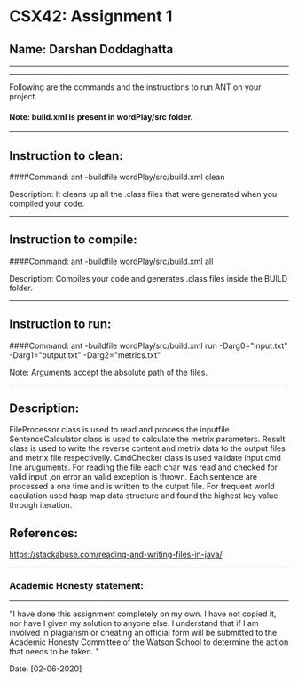 # CSX42: Assignment 1
## Name: Darshan Doddaghatta

-----------------------------------------------------------------------
-----------------------------------------------------------------------


Following are the commands and the instructions to run ANT on your project.
#### Note: build.xml is present in wordPlay/src folder.

-----------------------------------------------------------------------
## Instruction to clean:

####Command: ant -buildfile wordPlay/src/build.xml clean

Description: It cleans up all the .class files that were generated when you
compiled your code.

-----------------------------------------------------------------------
## Instruction to compile:

####Command: ant -buildfile wordPlay/src/build.xml all

Description: Compiles your code and generates .class files inside the BUILD folder.

-----------------------------------------------------------------------
## Instruction to run:

####Command: ant -buildfile wordPlay/src/build.xml run -Darg0="input.txt" -Darg1="output.txt" -Darg2="metrics.txt"

Note: Arguments accept the absolute path of the files.


-----------------------------------------------------------------------
## Description:
FileProcessor class is used to read and process the inputfile.
SentenceCalculator class is used to calculate the metrix parameters.
Result class is used to write the reverse content and metrix data to the output files and metrix file respectivelly.
CmdChecker class is used validate input cmd line aruguments.
For reading the file each char was read and checked for valid input ,on error an valid exception is thrown.
Each sentence are processed a one time and is written to the output file.
For frequent world caculation used hasp map data structure and found the highest key value through iteration.

## References:
https://stackabuse.com/reading-and-writing-files-in-java/

-----------------------------------------------------------------------
### Academic Honesty statement:
-----------------------------------------------------------------------

"I have done this assignment completely on my own. I have not copied
it, nor have I given my solution to anyone else. I understand that if
I am involved in plagiarism or cheating an official form will be
submitted to the Academic Honesty Committee of the Watson School to
determine the action that needs to be taken. "

Date: [02-06-2020]


